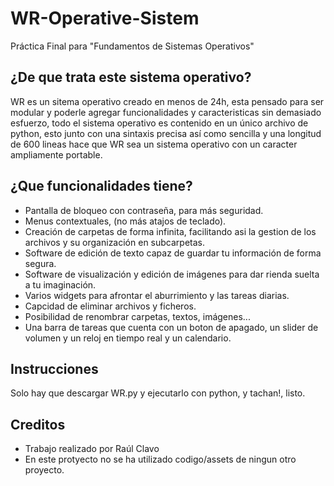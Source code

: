 # WR-Operative-Sistem
Práctica Final para "Fundamentos de Sistemas Operativos"
## ¿De que trata este sistema operativo?
WR es un sitema operativo creado en menos de 24h, esta pensado para ser modular y poderle agregar funcionalidades y caracteristicas sin demasiado esfuerzo, todo el sistema operativo es contenido en un único archivo de python, esto junto con una sintaxis precisa así como sencilla y una longitud de 600 lineas hace que WR sea un sistema operativo con un caracter ampliamente portable.
## ¿Que funcionalidades tiene?
- Pantalla de bloqueo con contraseña, para más seguridad.
- Menus contextuales, (no más atajos de teclado).
- Creación de carpetas de forma infinita, facilitando asi la gestion de los archivos y su organización en subcarpetas.
- Software de edición de texto capaz de guardar tu información de forma segura.
- Software de visualización y edición de imágenes para dar rienda suelta a tu imaginación.
- Varios widgets para afrontar el aburrimiento y las tareas diarias.
- Capcidad de eliminar archivos y ficheros.
- Posibilidad de renombrar carpetas, textos, imágenes...
- Una barra de tareas que cuenta con un boton de apagado, un slider de volumen y un reloj en tiempo real y un calendario.
## Instrucciones
Solo hay que descargar WR.py y ejecutarlo con python, y tachan!, listo.
## Creditos
- Trabajo realizado por Raúl Clavo
- En este protyecto no se ha utilizado codigo/assets de ningun otro proyecto.
  
